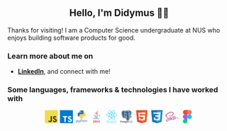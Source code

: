<div align="center">

## Hello, I'm Didymus 👋🏼

</div>


Thanks for visiting! I am a Computer Science undergraduate at NUS who enjoys building software products for good. 

### Learn more about me on
- **[LinkedIn](https://www.linkedin.com/in/didymusne/)**, and connect with me! 


### Some languages, frameworks & technologies I have worked with

<p align="center">
<img src="https://raw.githubusercontent.com/devicons/devicon/master/icons/javascript/javascript-original.svg" width="30px" alt="javascript" />
<img src="https://raw.githubusercontent.com/devicons/devicon/master/icons/typescript/typescript-original.svg" width="30px" alt="typescript" />
<img src="https://raw.githubusercontent.com/devicons/devicon/master/icons/python/python-original-wordmark.svg" width="30px" alt="python" />
<img src="https://raw.githubusercontent.com/devicons/devicon/master/icons/java/java-original-wordmark.svg" width="30px" alt="java" />
<img src="https://raw.githubusercontent.com/devicons/devicon/master/icons/react/react-original-wordmark.svg" width="30px" alt="react" />
<img src="https://raw.githubusercontent.com/devicons/devicon/master/icons/postgresql/postgresql-original-wordmark.svg" width="30px" alt="postgresql" />
<img src="https://raw.githubusercontent.com/devicons/devicon/master/icons/html5/html5-original.svg" width="30px" alt="html5" />
<img src="https://raw.githubusercontent.com/devicons/devicon/master/icons/css3/css3-original.svg" width="30px" alt="css3" />
<img src="https://raw.githubusercontent.com/devicons/devicon/master/icons/sass/sass-original.svg" width="30px" alt="sass" />
<img src="https://raw.githubusercontent.com/devicons/devicon/master/icons/figma/figma-original.svg" width="30px" alt="figma" />
</p>